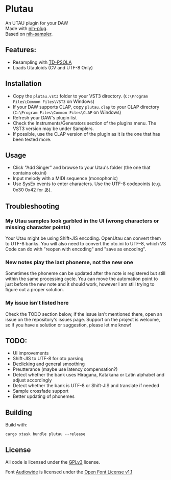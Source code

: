 # Plutau

An UTAU plugin for your DAW  
Made with [nih-plug](https://github.com/robbert-vdh/nih-plug.git).  
Based on [nih-sampler](https://github.com/matidfk/nih-sampler).

## Features:
- Resampling with [TD-PSOLA](https://codeberg.org/PieterPenninckx/tdpsola)
- Loads Utauloids (CV and UTF-8 Only)

## Installation
- Copy the `plutau.vst3` folder to your VST3 directory. (`C:\Program Files\Common Files\VST3` on Windows)
- If your DAW supports CLAP, copy `plutau.clap` to your CLAP directory (`C:\Program Files\Common Files\CLAP` on Windows)
- Refresh your DAW's plugin list
- Check the Instruments/Generators section of the plugins menu. The VST3 version may be under Samplers.
- If possible, use the CLAP version of the plugin as it is the one that has been tested more.

## Usage

- Click "Add Singer" and browse to your Utau's folder (the one that contains oto.ini)
- Input melody with a MIDI sequence (monophonic)
- Use SysEx events to enter characters. Use the UTF-8 codepoints (e.g. 0x30 0x42 for あ).

## Troubleshooting

### My Utau samples look garbled in the UI (wrong characters or missing character points)
Your Utau might be using Shift-JIS encoding. OpenUtau can convert them to UTF-8 banks.
You will also need to convert the oto.ini to UTF-8, which VS Code can do with "reopen with encoding" and "save as encoding".

### New notes play the last phoneme, not the new one
Sometimes the phoneme can be updated after the note is registered but still within the same processing cycle.
You can move the automation point to just before the new note and it should work, however I am still trying to figure out a proper solution.

### My issue isn't listed here
Check the TODO section below, if the issue isn't mentioned there, open an issue on the repository's issues page.
Support on the project is welcome, so if you have a solution or suggestion, please let me know!

## TODO:
- UI improvements
- Shift-JIS to UTF-8 for oto parsing
- Declicking and general smoothing
- Preutterance (maybe use latency compensation?)
- Detect whether the bank uses Hiragana, Katakana or Latin alphabet and adjust accordingly
- Detect whether the bank is UTF-8 or Shift-JIS and translate if needed
- Sample crossfade support
- Better updating of phonemes

## Building

Build with:

```cargo xtask bundle plutau --release```

## License
All code is licensed under the [GPLv3](https://www.gnu.org/licenses/gpl-3.0.txt) license.

Font [Audiowide](https://fonts.google.com/specimen/Audiowide) is licensed under the [Open Font License v1.1](https://openfontlicense.org/open-font-license-official-text/)
